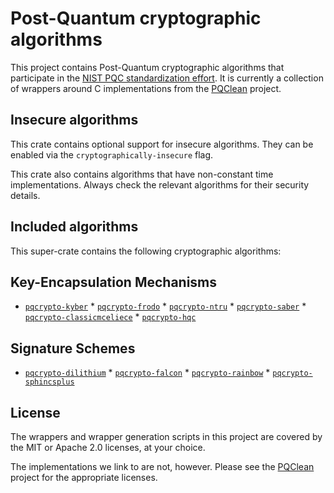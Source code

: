 # Post-Quantum cryptographic algorithms

This project contains Post-Quantum cryptographic algorithms that participate in
the [NIST PQC standardization effort][nistpqc]. It is currently a collection of
wrappers around C implementations from the [PQClean][pqclean] project.

## Insecure algorithms
This crate contains optional support for insecure algorithms. They can be enabled via the
``cryptographically-insecure`` flag.

This crate also contains algorithms that have non-constant time implementations.
Always check the relevant algorithms for their security details.

## Included algorithms
This super-crate contains the following cryptographic algorithms:

## Key-Encapsulation Mechanisms

* [``pqcrypto-kyber``](https://crates.io/crates/pqcrypto-kyber) * [``pqcrypto-frodo``](https://crates.io/crates/pqcrypto-frodo) * [``pqcrypto-ntru``](https://crates.io/crates/pqcrypto-ntru) * [``pqcrypto-saber``](https://crates.io/crates/pqcrypto-saber) * [``pqcrypto-classicmceliece``](https://crates.io/crates/pqcrypto-classicmceliece) * [``pqcrypto-hqc``](https://crates.io/crates/pqcrypto-hqc) 
## Signature Schemes
* [``pqcrypto-dilithium``](https://crates.io/crates/pqcrypto-dilithium) * [``pqcrypto-falcon``](https://crates.io/crates/pqcrypto-falcon) * [``pqcrypto-rainbow``](https://crates.io/crates/pqcrypto-rainbow) * [``pqcrypto-sphincsplus``](https://crates.io/crates/pqcrypto-sphincsplus) 
## License

The wrappers and wrapper generation scripts in this project are covered by the
MIT or Apache 2.0 licenses, at your choice.

The implementations we link to are not, however. Please see the [PQClean][pqclean]
project for the appropriate licenses.


[pqclean]: https://github.com/PQClean/PQClean/
[nistpqc]: https://nist.gov/pqc/